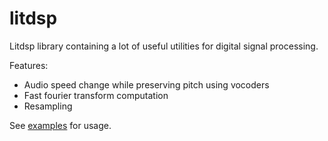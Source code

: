 # litdsp
Litdsp library containing a lot of useful utilities for digital signal processing.

Features:
* Audio speed change while preserving pitch using vocoders
* Fast fourier transform computation
* Resampling

See [examples](./examples) for usage.
